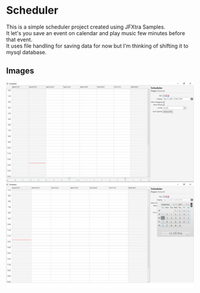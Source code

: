 # Scheduler
This is a simple scheduler project created using JFXtra Samples. <br>
It let's you save an event on calendar and play music few minutes before that event.<br>
It uses file handling for saving data for now but I'm thinking of shifting it to mysql database. <br>

<h2> Images </h2>

<img src="https://github.com/l33t-c0d3r-66/Scheduler/blob/master/files/images/1.PNG">



<img src="https://github.com/l33t-c0d3r-66/Scheduler/blob/master/files/images/2.png">
